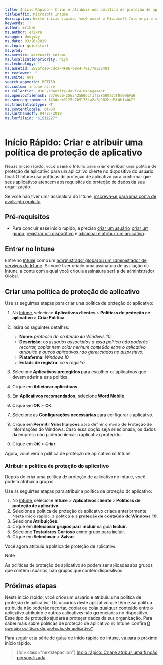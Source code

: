 ```yaml
---
title: Início Rápido – Criar e atribuir uma política de proteção de aplicativo
titleSuffix: Microsoft Intune
description: Neste início rápido, você usará o Microsoft Intune para criar e atribuir uma política de proteção de aplicativo.
keywords: ''
author: Erikre
ms.author: erikre
manager: dougeby
ms.date: 03/26/2019
ms.topic: quickstart
ms.prod: ''
ms.service: microsoft-intune
ms.localizationpriority: high
ms.technology: ''
ms.assetid: 2586fce0-5dca-4686-b9c4-791778838401
ms.reviewer: ''
ms.suite: ems
search.appverid: MET150
ms.custom: intune-azure
ms.collection: M365-identity-device-management
ms.openlocfilehash: 5d7e63542563425606cf1f9a8509a7bf0c09b9a9
ms.sourcegitcommit: 143dade9125e7b5173ca2a3a902bcd6f4b14067f
ms.translationtype: HT
ms.contentlocale: pt-BR
ms.lasthandoff: 04/23/2019
ms.locfileid: "61511227"
---
```

# <a name="quickstart-create-and-assign-an-app-protection-policy"></a>Início Rápido: Criar e atribuir uma política de proteção de aplicativo

Nesse início rápido, você usará o Intune para criar e atribuir uma política de proteção de aplicativo para um aplicativo cliente no dispositivo do usuário final. O Intune usa políticas de proteção de aplicativo para confirmar que seus aplicativos atendem aos requisitos de proteção de dados da sua organização.

Se você não tiver uma assinatura do Intune, [inscreva-se para uma conta de avaliação gratuita](free-trial-sign-up.md).

## <a name="prerequisites"></a>Pré-requisitos

- Para concluir esse início rápido, é preciso [criar um usuário](quickstart-create-user.md), [criar um grupo](quickstart-create-group.md), [registrar um dispositivo](quickstart-setup-auto-enrollment.md) e [adicionar e atribuir um aplicativo](quickstart-add-assign-app.md).

## <a name="sign-in-to-intune"></a>Entrar no Intune

Entre no [Intune](https://aka.ms/intuneportal) como um [administrador global ou um administrador de serviços do Intune](users-add.md#types-of-administrators). Se você tiver criado uma assinatura de avaliação do Intune, a conta com a qual você criou a assinatura será a de administrador Global.

## <a name="create-an-app-protection-policy"></a>Criar uma política de proteção de aplicativo

Use as seguintes etapas para criar uma política de proteção do aplicativo:

1. No [Intune](https://aka.ms/intuneportal), selecione **Aplicativos clientes** > **Políticas de proteção de aplicativo** > **Criar Política**. 
2. Insira os seguintes detalhes: 

    - **Nome**: *proteção de conteúdo do Windows 10*
    - **Descrição**: *os usuários associados a essa política não poderão recortar, copiar nem colar nenhum conteúdo entre o aplicativo atribuído e outros aplicativos não gerenciados no dispositivo.*
    - **Plataforma**: *Windows 10*
    - **Estado de registro**: *com registro*

3. Selecione **Aplicativos protegidos** para escolher os aplicativos que devem aderir a esta política.
4. Clique em **Adicionar aplicativos**.
5. Em **Aplicativos recomendados**, selecione **Word Mobile**.
5. Clique em **OK** > **OK**. 
6. Selecione as **Configurações necessárias** para configurar o aplicativo.
7. Clique em **Permitir Substituições** para definir o modo de Proteção de Informações do Windows. Caso essa opção seja selecionada, os dados da empresa não poderão deixar o aplicativo protegido.
8. Clique em **OK** > **Criar**.

Agora, você verá a política de proteção de aplicativo no Intune.

### <a name="assign-the-app-protection-policy"></a>Atribuir a política de proteção do aplicativo

Depois de criar uma política de proteção de aplicativo no Intune, você poderá atribuir a grupos. 

Use as seguintes etapas para atribuir a política de proteção do aplicativo:

1.  No [Intune](https://aka.ms/intuneportal), selecione **Intune** > **Aplicativos cliente** > **Políticas de proteção de aplicativo**. 
2.  Selecione a política de proteção de aplicativo criada anteriormente. Neste início rápido, a política é a **proteção de conteúdo do Windows 10**.
3.  Selecione **Atribuições**.
4.  Clique em **Selecionar grupos para incluir** na guia **Incluir**.
5.  Selecione **Testadores Contoso** como grupo para incluir.
6.  Clique em **Selecionar** > **Salvar**. 

Você agora atribuiu a política de proteção de aplicativo.

> [!NOTE]
> As políticas de proteção de aplicativo só podem ser aplicadas aos grupos que contêm usuários, não grupos que contêm dispositivos.

## <a name="next-steps"></a>Próximas etapas

Neste início rápido, você criou um usuário e atribuiu uma política de proteção de aplicativo. Os usuários deste aplicativo que têm essa política atribuída não poderão recortar, copiar ou colar qualquer conteúdo entre o aplicativo atribuído e outros aplicativos não gerenciados no dispositivo. Esse tipo de proteção ajudará a proteger dados da sua organização. Para saber mais sobre políticas de proteção de aplicativo no Intune, confira [O que são políticas de proteção de aplicativo?](app-protection-policy.md)

Para seguir esta série de guias de início rápido do Intune, vá para o próximo início rápido.

> [!div class="nextstepaction"]
> [Início rápido: Criar e atribuir uma função personalizada](quickstart-create-custom-role.md)
